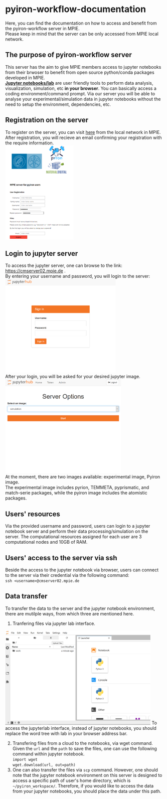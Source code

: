 # pyiron-workflow-documentation
Here, you can find the documentation on how to access and benefit from the pyiron-workflow server in MPIE.  
Please keep in mind that the server can be only accessed from MPIE local network.  
## The purpose of pyiron-workflow server  

This server has the aim to give MPIE members access to jupyter notebooks from their brwoser to benefit from open source python/conda packages developed in MPIE.  
 **<a href="https://jupyter.org/" target="_top">Jupyter notebooks/lab</a>** are user friendly tools to perform data analysis, visualization, simulation, etc **in your browser**. You can basically access a coding environment/command prompt. Via our server you will be able to analyse your experimental/simulation data in jupyter notebooks without the need to setup the environment, dependencies, etc. 
 
## Registration on the server  
To register on the server, you can visit <a href="http://cmserver02.mpie.de:8866" target="_top">here</a> from the local network in MPIE. 
After registration, you will recieve an email confirming your registration with the require information.  
<img src="registration.png" alt="registeration image" height="300" >

## Login to jupyter server  
To access the jupyter server, one can browse to the link: <a href="http://cmserver02.mpie.de" target="_top"> https://cmserver02.mpie.de </a>.   
By entering your username and password, you will login to the server:  
<img src="jupyterhub_login.png" alt="Login to Jupyterhub" height="300">  
After your login, you will be asked for your desired jupyter image.  
<img src="jupyterhub_image_selection.png" alt="Image selection" height="300">  
At the moment, there are two images available: experimental image, Pyiron image.   
The experimental image includes pyrion, TEMMETA, pyprismatic, and match-serie packages, while the pyiron image includes the atomistic packages.


## Users' resources    
Via the provided username and password, users can login to a jupyter notebook server and perform their data processing/simulation on the server. The computational resources assigned for each user are 3 computational nodes and 10GB of RAM.  


## Users' access to the server via ssh  
Beside the access to the jupyter notebook via browser, users can connect to the server via their credential via the following command:    
`ssh <username>@cmserver02.mpie.de`  

## Data transfer   
To transfer the data to the server and the jupyter notebook environment, there are mutilple ways, from which three are mentioned here.  
1) Tranfering files via jupyter lab interface.   
<img src="jupyterlab_upload.png" alt="jupyterlab upload" height="300">  
To access the jupyterlab interface, instead of jupyter notebooks, you should replace the word tree with lab in your browser address bar.     

2) Transfering files from a cloud to the notebooks, via wget command. Given the `url` and the `path` to save the files, one can use the following command within jupyter notebook.   
`import wget`    
`wget.download(url, out=path)`      
3) One can also transfer the files via `scp` command. However, one should note that the jupyter notebook environment on this server is designed to access a specific path of user's home directory, which is `~/pyiron_workspace/`. Therefore, if you would like to access the data from your jupyter notebooks, you should place the data under this path.
